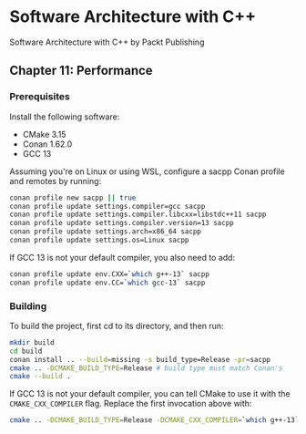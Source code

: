 # Software Architecture with C++
Software Architecture with C++ by Packt Publishing

## Chapter 11: Performance

### Prerequisites

Install the following software:
- CMake 3.15
- Conan 1.62.0
- GCC 13

Assuming you're on Linux or using WSL, configure a sacpp Conan profile and remotes by running:

```bash
conan profile new sacpp || true
conan profile update settings.compiler=gcc sacpp
conan profile update settings.compiler.libcxx=libstdc++11 sacpp
conan profile update settings.compiler.version=13 sacpp
conan profile update settings.arch=x86_64 sacpp
conan profile update settings.os=Linux sacpp
```

If GCC 13 is not your default compiler, you also need to add:

```bash
conan profile update env.CXX=`which g++-13` sacpp
conan profile update env.CC=`which gcc-13` sacpp
```

### Building

To build the project, first cd to its directory, and then run:

```bash
mkdir build
cd build
conan install .. --build=missing -s build_type=Release -pr=sacpp
cmake .. -DCMAKE_BUILD_TYPE=Release # build type must match Conan's
cmake --build .
```

If GCC 13 is not your default compiler, you can tell CMake to use it with the `CMAKE_CXX_COMPILER` flag.
Replace the first invocation above with:

```bash
cmake .. -DCMAKE_BUILD_TYPE=Release -DCMAKE_CXX_COMPILER=`which g++-13`
```
